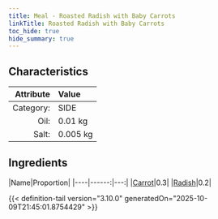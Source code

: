```yaml
---
title: Meal - Roasted Radish with Baby Carrots
linkTitle: Roasted Radish with Baby Carrots
toc_hide: true
hide_summary: true
---
```

<!-- This is generated by the MarsSim HelpGenertor, do not edit. -->


## Characteristics

| Attribute   | Value |
|--------:|:------|
|Category:|SIDE|
|Oil:|0.01 kg|
|Salt:|0.005 kg|

## Ingredients

|Name|Proportion|
|----|------:|---:|
|[Carrot](/docs/definitions/resource/carrot)|0.3|
|[Radish](/docs/definitions/resource/radish)|0.2|




{{< definition-tail version="3.10.0" generatedOn="2025-10-09T21:45:01.8754429" >}}

